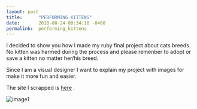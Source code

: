 ```yaml
---
layout: post
title:      "PERFORMING KITTENS"
date:       2018-08-24 00:34:10 -0400
permalink:  performing_kittens
---
```



I decided to show you how I made my ruby final project about cats breeds.
No kitten was harmed during the process and please remenber to adopt or save a kitten no matter her/his breed.

Since I am a visual designer I want to explain my project with images for make it more fun and easier.

The site I scrapped is  [here](http://www.vetstreet.com/cats/breeds) .

![image1](http://www.redhikari.com/clients/learnco/Project1.jpg)

